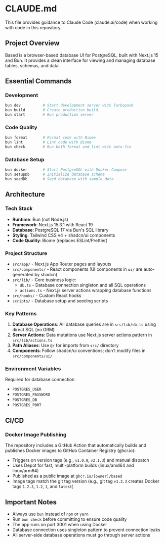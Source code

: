 # CLAUDE.md

This file provides guidance to Claude Code (claude.ai/code) when working with code in this repository.

## Project Overview

Based is a browser-based database UI for PostgreSQL, built with Next.js 15 and Bun. It provides a clean interface for viewing and managing database tables, schemas, and data.

## Essential Commands

### Development
```bash
bun dev          # Start development server with Turbopack
bun build        # Create production build
bun start        # Run production server
```

### Code Quality
```bash
bun format       # Format code with Biome
bun lint         # Lint code with Biome
bun check        # Run both format and lint with auto-fix
```

### Database Setup
```bash
bun docker       # Start PostgreSQL with Docker Compose
bun setupDb      # Initialize database schema
bun seedDb       # Seed database with sample data
```

## Architecture

### Tech Stack
- **Runtime**: Bun (not Node.js)
- **Framework**: Next.js 15.3.1 with React 19
- **Database**: PostgreSQL 17 via Bun's SQL library
- **Styling**: Tailwind CSS v4 + shadcn/ui components
- **Code Quality**: Biome (replaces ESLint/Prettier)

### Project Structure
- `src/app/` - Next.js App Router pages and layouts
- `src/components/` - React components (UI components in `ui/` are auto-generated by shadcn)
- `src/lib/` - Core business logic:
  - `db.ts` - Database connection singleton and all SQL operations
  - `actions.ts` - Next.js server actions wrapping database functions
- `src/hooks/` - Custom React hooks
- `scripts/` - Database setup and seeding scripts

### Key Patterns

1. **Database Operations**: All database queries are in `src/lib/db.ts` using direct SQL (no ORM)
2. **Server Actions**: Data mutations use Next.js server actions pattern in `src/lib/actions.ts`
3. **Path Aliases**: Use `@/` for imports from `src/` directory
4. **Components**: Follow shadcn/ui conventions; don't modify files in `src/components/ui/`

### Environment Variables
Required for database connection:
- `POSTGRES_USER`
- `POSTGRES_PASSWORD`
- `POSTGRES_DB`
- `POSTGRES_PORT`

## CI/CD

### Docker Image Publishing
The repository includes a GitHub Action that automatically builds and publishes Docker images to GitHub Container Registry (ghcr.io):
- Triggers on version tags (e.g., `v1.0.0`, `v2.1.3`) and manual dispatch
- Uses Depot for fast, multi-platform builds (linux/amd64 and linux/arm64)
- Published as a public image at `ghcr.io/[owner]/based`
- Image tags match the git tag version (e.g., git tag `v1.2.3` creates Docker tags `1.2.3`, `1.2`, `1`, and `latest`)

## Important Notes

- Always use `bun` instead of `npm` or `yarn`
- Run `bun check` before committing to ensure code quality
- The app runs on port 3001 when using Docker
- Database connection uses singleton pattern to prevent connection leaks
- All server-side database operations must go through server actions

